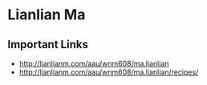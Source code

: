 # Lianlian Ma

## Important Links

- http://lianlianm.com/aau/wnm608/ma.lianlian
- http://lianlianm.com/aau/wnm608/ma.lianlian/recipes/